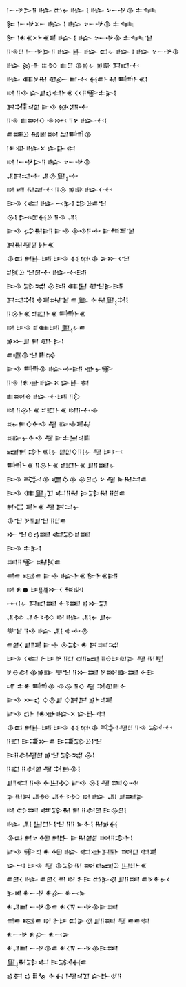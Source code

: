 <div class='block'>
<div class='line'>𒁹𒀸𒋩𒆕𒀀 𒈗 𒆗𒉡 𒈗 𒋙 𒈗 𒆳𒀸𒋩𒆠 𒉺𒈝</div>
<div class='line'>𒌉 𒁹𒀸𒋩𒉽𒀸 𒈗 𒋙 𒈗 𒆳𒀸𒋩𒆠 𒉺𒈝</div>
<div class='line'>𒌉 𒁹𒀭𒌍𒉽𒈨𒌍𒋢 𒈗 𒋙 𒈗 𒆳𒀸𒋩𒆠 𒉺𒈝𒈠</div>
<div class='line'>𒀀𒈾𒆪 𒁹𒀸𒋩𒆕𒀀 𒈗 𒃲 𒈗 𒆗𒉡 𒈗 𒋙 𒈗 𒆳𒀸𒋩𒆠</div>
<div class='line'>𒈗 𒄒𒋥 𒇹𒁴 𒉺𒇻 𒆠𒂊𒉡 𒂊𒄫 𒁕𒀊𒋾</div>
<div class='line'>𒈗 𒈪𒃻𒊑 𒊏𒅎 𒆤𒋾 𒈬𒌑𒈨𒄷 𒌦𒈨𒌍𒋙</div>
<div class='line'>𒊭 𒀀𒈾 𒇽𒋗𒌓𒊕𒈨𒌍 𒌋𒌋𒍝𒊍𒉺𒉌𒋙</div>
<div class='line'>𒀉𒋫𒀮𒁀𒇻 𒄿𒈾 𒁮𒋡𒀀𒋾</div>
<div class='line'>𒀀𒈾 𒉺𒇷𒄭 𒈾𒈲 𒀀𒆳 𒈗𒋾𒋙</div>
<div class='line'>𒌑𒌁𒊒 𒄀𒅖𒇷 𒁺𒌦𒆠</div>
<div class='line'>𒁹𒀭𒀝𒈗𒉽 𒇽𒃲𒊕</div>
<div class='line'>𒊭 𒁹𒀸𒋩𒆕𒀀 𒈗 𒆳𒀸𒋩𒆠</div>
<div class='line'>𒂗𒁕𒀊𒋾 𒂗𒁲𒅅𒋾</div>
<div class='line'>𒊭 𒋬 𒊑𒁺𒋾 𒀀𒁲 𒂊𒄫 𒈗𒌋𒋾</div>
<div class='line'>𒄿𒈾 𒌋𒅗 𒈗 𒁁𒉌𒋙 𒄠𒊒𒌑𒈠</div>
<div class='line'>𒊮𒋙 𒄖𒌝𒈬𒊒 𒀀𒈾 𒂗𒋙</div>
<div class='line'>𒄿𒈾 𒈤𒊑𒅀 𒄿𒈾 𒆠𒈾𒀀𒋾 𒄿𒍣𒍪𒈠</div>
<div class='line'>𒀉𒊑𒆷𒆪 𒊩𒈨𒌍</div>
<div class='line'>𒆠𒆗 𒂍𒃲𒅀 𒄿𒈾 𒈬 𒁮𒆠 𒅕𒁍𒌋𒈠</div>
<div class='line'>𒄑𒍮𒊒 𒈠𒇡𒋾 𒈗𒋾𒅀</div>
<div class='line'>𒄿𒈾 𒁉𒉋 𒊮𒅀 𒈪𒌨 𒊏𒈠𒉌𒅀</div>
<div class='line'>𒁕𒀊𒋫𒋙 𒄴𒋢𒊻𒈠 𒌑𒆥 𒅆𒊑𒅅𒋫𒋙</div>
<div class='line'>𒀀𒊮𒈨𒌍 𒄑𒊬𒈨𒌍 𒌦𒈨𒌍</div>
<div class='line'>𒊭 𒄿𒈾 𒄑𒈪𒅀 𒅅𒉡𒌑</div>
<div class='line'>𒂊𒁍𒋗 𒂍 𒊏𒈨𒉌𒋙</div>
<div class='line'>𒌑𒍠𒆠𒈠 𒀾𒄙</div>
<div class='line'>𒄿𒈾 𒌦𒆠 𒈗𒋾𒅀 𒀝𒉡𒊌</div>
<div class='line'>𒀀𒈾 𒁹𒀭𒀝𒈗𒉽 𒇽𒃲𒊕</div>
<div class='line'>𒉺𒇷𒄴 𒈗𒋾𒅀 𒀀𒁷</div>
<div class='line'>𒊭 𒀀𒊮𒈨𒌍 𒄑𒊬𒈨𒌍 𒊭𒀀𒋾𒈾</div>
<div class='line'>𒊺𒉡𒊓𒄭𒅆𒈾 𒆷 𒅔𒈾𒋢𒄷</div>
<div class='line'>𒊺𒅔𒉡𒅆𒈾 𒆷 𒄿𒉺𒅁𒁀𒀾</div>
<div class='line'>𒍢𒂍 𒄞𒈨𒌍𒋙𒉡 𒇇𒇻𒄭𒀀𒋙𒉡 𒆷 𒄿𒂟𒁁</div>
<div class='line'>𒌦𒈨𒌍 𒀀𒊮𒈨𒌍 𒄑𒊬𒈨𒌍 𒋗𒀀𒌅𒉡</div>
<div class='line'>𒄿𒈾 𒅋𒆠 𒁾𒋝𒆠 𒁲𒆪𒌓 𒆳 𒆷 𒅕𒊑𒁺𒌑</div>
<div class='line'>𒄿𒈾 𒈪𒅅𒋛 𒅗𒀀𒊑 𒉌𒁉𒊑 𒍝𒆪𒌑</div>
<div class='line'>𒂍𒄣 𒋢𒈨𒌍 𒆷 𒀉𒁺𒉡</div>
<div class='line'>𒆠𒈠 𒃻𒀀𒋗𒈠 𒍝𒆪𒌑</div>
<div class='line'>𒁍 𒈠𒀪𒌓𒌅 𒅗𒁉𒄑𒌅</div>
<div class='line'>𒄿𒈾 𒉺𒉌𒋙</div>
<div class='line'>𒌅𒍝𒊍 𒊻𒍮𒌑</div>
<div class='line'>𒉣𒌑 𒂕𒌑 𒄿𒈾 𒈗𒈨𒌍 𒌉𒈨𒌍𒅀</div>
<div class='line'>𒊭 𒀭𒊹 𒄿𒉆𒁍𒌋 𒍣𒄫𒋙</div>
<div class='line'>𒆰𒋙𒉡 𒁕𒀊𒌅 𒅆𒂟𒌅 𒂊𒁍𒍑</div>
<div class='line'>𒂗𒁵 𒂗𒅆𒂟𒁴 𒊭 𒈗 𒂗𒋙𒉡 𒋗𒉡</div>
<div class='line'>𒋧𒈠 𒀀𒈾 𒈗 𒂗𒋙 𒄴𒋾𒁲</div>
<div class='line'>𒌑𒇻𒌋 𒋗𒈫𒋢 𒄿𒈾 𒊮𒁉 𒀭 𒀉𒌅𒉋</div>
<div class='line'>𒄿𒈾 𒌋𒅗 𒉿𒄿 𒃻 𒀀𒆸 𒋼𒀀𒍢 𒍝𒀪𒄿𒊏𒉌 𒆷 𒊑𒋃</div>
<div class='line'>𒃻𒀪𒀠 𒆠𒂊𒅔 𒋧𒈠 𒀀𒁍𒌅 𒃻𒇷𒅔𒌅 𒅆𒄿</div>
<div class='line'>𒋬 𒉺𒀭 𒌦𒆠 𒈾𒁲 𒀀𒄭 𒆷 𒋫𒊏𒀾𒅆</div>
<div class='line'>𒄿𒈾 𒁍𒌓 𒄭𒁲𒋗 𒄭𒀉𒂅 𒂊𒈨𒄑𒋢</div>
<div class='line'>𒄿𒈾 𒌓𒈨 𒁹𒀭𒀝𒈗𒉽 𒇽𒃲𒊕</div>
<div class='line'>𒆠𒆗 𒂍𒃲𒅀 𒄿𒈾 𒈬 𒁮𒆠 𒅋𒆷𒆪 𒀀𒈾 𒋆𒋾</div>
<div class='line'>𒀀𒊬 𒄿𒃮𒁍𒌑 𒄿𒃮𒁉𒊒𒋙𒈠</div>
<div class='line'>𒄿𒍝𒀠𒆷𒇻 𒂊𒈠 𒁉𒉋 𒊮𒋙</div>
<div class='line'>𒀀𒊬 𒍝𒀠𒇻 𒆷 𒋫𒁖𒆠𒋙</div>
<div class='line'>𒋗𒈫𒅗 𒀀𒈾 𒅆𒌨𒁴 𒄿𒈾 𒊮𒋙 𒆷 𒌅𒌒𒁄</div>
<div class='line'>𒉌𒊑𒀉 𒂗𒁵 𒂗𒅆𒂟𒁴 𒊭 𒈗 𒂗𒋙 𒋗𒌅𒉌</div>
<div class='line'>𒊭 𒌌𒌅 𒅘𒁉𒊑 𒂍 𒍝𒀠𒇻 𒄿𒁲𒆪𒋙</div>
<div class='line'>𒈗 𒂗𒋙 𒌨𒆸𒈨𒋙𒈠 𒀀𒀀 𒅕𒅆𒋙 𒊑𒂊𒈬</div>
<div class='line'>𒆠𒆗 𒂍𒆳 𒅇 𒂍𒃲 𒄿𒊑𒇻𒆪 𒇷𒍝𒄠𒈨𒋙</div>
<div class='line'>𒄿𒈾 𒊌𒃰 𒀭 𒅇 𒈗 𒅗𒀝𒁕𒀀𒈨 𒇷𒆸 𒊕𒋢</div>
<div class='line'>𒇽𒍗𒋙 𒄿𒈾 𒆷 𒆠𒁉𒊑 𒇷𒁀𒍢𒊒 𒌨𒆪𒈨𒌍</div>
<div class='line'>𒌑𒇻𒌋 𒈗 𒌑𒇻𒌋 𒉣 𒊭 𒉿𒄿 𒆗𒉌𒋼 𒋗𒀀𒌅 𒌑𒃻𒀭𒉡𒌋</div>
<div class='line'>𒉌𒅖 𒀭𒀸𒋩 𒀭𒅎 𒀭𒁁𒅕</div>
<div class='line'>𒀭𒂗𒆤 𒀸𒋩𒆠𒌑 𒀭𒌋𒐊 𒀸𒋩𒆠𒄿𒌅</div>
<div class='line'>𒉣𒌑 𒂕𒌑 𒊭 𒉿𒄿 𒆗𒉌𒋼 𒋗𒀀𒌅 𒆷 𒌑𒌑𒊕</div>
<div class='line'>𒀭𒀸𒋩 𒀭𒅎 𒀭𒁁𒅕</div>
<div class='line'>𒀭𒂗𒆤 𒀸𒋩𒆠𒌑 𒀭𒌋𒐊 𒀸𒋩𒆠𒄿𒌅</div>
<div class='line'>𒅅𒊑𒁉𒅗 𒄿𒋆𒈬𒌑</div>
<div class='line'>𒌗𒀳 𒌓 𒑆𒆚 𒅆𒈬 𒁹𒆷𒁀𒋛 𒇽𒃲𒋼𒀀</div>
</div>